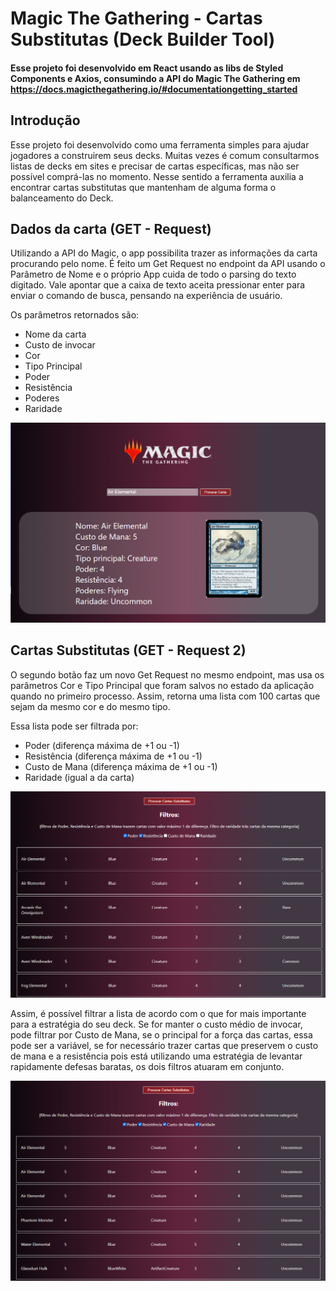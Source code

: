 # Magic The Gathering - Cartas Substitutas (Deck Builder Tool)

#### Esse projeto foi desenvolvido em React usando as libs de Styled Components e Axios, consumindo a API do Magic The Gathering em https://docs.magicthegathering.io/#documentationgetting_started 


## Introdução

Esse projeto foi desenvolvido como uma ferramenta simples para ajudar jogadores a construirem seus decks. Muitas vezes é comum consultarmos listas de decks em sites e precisar de cartas específicas, mas não ser possível comprá-las no momento. Nesse sentido a ferramenta auxilia a encontrar cartas substitutas que mantenham de alguma forma o balanceamento do Deck.


## Dados da carta (GET - Request)

Utilizando a API do Magic, o app possibilita trazer as informações da carta procurando pelo nome. É feito um Get Request no endpoint da API usando o Parâmetro de Nome e o próprio App cuida de todo o parsing do texto digitado.
Vale apontar que a caixa de texto aceita pressionar enter para enviar o comando de busca, pensando na experiência de usuário.

Os parâmetros retornados são:
- Nome da carta
- Custo de invocar
- Cor
- Tipo Principal
- Poder
- Resistência
- Poderes
- Raridade

![alt text](https://github.com/tiagosestari/magicAPI---Cartas-Substitutas/blob/master/src/imgs/telacarta.PNG)

## Cartas Substitutas (GET - Request 2)

O segundo botão faz um novo Get Request no mesmo endpoint, mas usa os parâmetros Cor e Tipo Principal que foram salvos no estado da aplicação quando no primeiro processo.
Assim, retorna uma lista com 100 cartas que sejam da mesmo cor e do mesmo tipo.

Essa lista pode ser filtrada por:
- Poder (diferença máxima de +1 ou -1)
- Resistência (diferença máxima de +1 ou -1)
- Custo de Mana (diferença máxima de +1 ou -1)
- Raridade (igual a da carta)

![alt text](https://github.com/tiagosestari/magicAPI---Cartas-Substitutas/blob/master/src/imgs/telasemfiltros.PNG)

Assim, é possível filtrar a lista de acordo com o que for mais importante para a estratégia do seu deck. Se for manter o custo médio de invocar, pode filtrar por Custo de Mana, se o principal for a força das cartas, essa pode ser a variável, se for necessário trazer cartas que preservem o custo de mana e a resistência pois está utilizando uma estratégia de levantar rapidamente defesas baratas, os dois filtros atuaram em conjunto.  

![alt text](https://github.com/tiagosestari/magicAPI---Cartas-Substitutas/blob/master/src/imgs/telafiltros.PNG)
